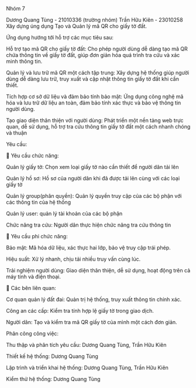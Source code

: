 Nhóm 7

Dương Quang Tùng - 21010336 (trường nhóm)
Trần Hữu Kiên - 23010258
Xây dựng úng dụng Tạo và Quản lý mã QR cho giấy tờ đất.

Ứng dụng hướng tới hỗ trợ các mục tiêu sau:

 Hỗ trợ tạo mã QR cho giấy tờ đất: Cho phép người dùng dễ dàng tạo mã QR chứa thông tin về giấy tờ đất, giúp đơn giản hóa quá trình tra cứu và xác minh thông tin. 

 Quản lý và lưu trữ mã QR một cách tập trung: Xây dựng hệ thống giúp người dùng dễ dàng lưu trữ, truy xuất và cập nhật thông tin giấy tờ đất khi cần thiết. 
 
 Tích hợp cơ sở dữ liệu và đảm bảo tính bảo mật: Ứng dụng công nghệ mã hóa và lưu trữ dữ liệu an toàn, đảm bảo tính xác thực và bảo vệ thông tin người dùng. 
 
 Tạo giao diện thân thiện với người dùng: Phát triển một nền tảng web trực quan, dễ sử dụng, hỗ trợ tra cứu thông tin giấy tờ đất một cách nhanh chóng và thuận


Yêu cầu: 

🔧 Yêu cầu chức năng: 

 Quản lý giấy tờ: Chọn xem loại giấy tờ nào cần thiết để người dân tải lên
 
 Quản lý hồ sơ: Hồ sơ của người dân khi đã được tải lên cùng với các loại giấy tờ
 
 Quản lý group(phân quyền): Quản lý quyền truy cập của các bộ phận với các thông tin của hệ thống
 
 Quản lý user: quản lý tài khoản của các bộ phận
 
 Chức năng tra cứu: Người dân thực hiện chức năng tra cứu thông tin



🔐 Yêu cầu phi chức năng: 

 Bảo mật: Mã hóa dữ liệu, xác thực hai lớp, bảo vệ truy cập trái phép. 
 
 Hiệu suất: Xử lý nhanh, chịu tải nhiều truy vấn cùng lúc. 
 
 Trải nghiệm người dùng: Giao diện thân thiện, dễ sử dụng, hoạt động trên cả máy tính và điện thoại.



👥 Các bên liên quan:

 Cơ quan quản lý đất đai: Quản trị hệ thống, truy xuất thông tin chính xác. 
 
 Công an các cấp: Kiểm tra tính hợp lệ giấy tờ trong giao dịch. 
 
 Người dân: Tạo và kiểm tra mã QR giấy tờ của mình một cách đơn giản.



Phân công công việc: 

Thu thập và phân tích yêu cầu: Dương Quang Tùng, Trần Hữu Kiên

Thiết kế hệ thống: Dương Quang Tùng

Lập trình và triển khai hệ thống: Dương Quang Tùng, Trần Hữu Kiên

Kiểm thử hệ thống: Dương Quang Tùng



